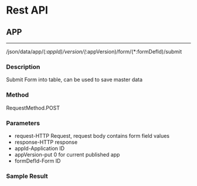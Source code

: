 # Rest API #

## APP ##
---
/json/data/app/(*:appId)/version/(*:appVersion)/form/(*:formDefId)/submit
	
### Description ###

Submit Form into table, can be used to save master data

### Method ###

RequestMethod.POST

### Parameters ###

- request-HTTP Request, request body contains form field values
- response-HTTP response
- appId-Application ID
- appVersion-put 0 for current published app
- formDefId-Form ID

### Sample Result ###
	
	
